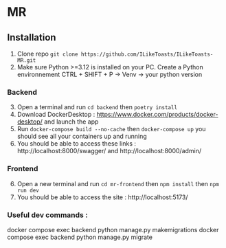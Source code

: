 # MR

## Installation

1. Clone repo `git clone https://github.com/ILikeToasts/ILikeToasts-MR.git`
2. Make sure Python >=3.12 is installed on your PC. Create a Python environnement CTRL + SHIFT + P -> Venv -> your python version

### Backend

3. Open a terminal and run `cd backend` then `poetry install`
4. Download DockerDesktop : https://www.docker.com/products/docker-desktop/ and launch the app
5. Run `docker-compose build --no-cache` then `docker-compose up` you should see all your containers up and running
6. You should be able to access these links : http://localhost:8000/swagger/ and http://localhost:8000/admin/

### Frontend

6. Open a new terminal and run `cd mr-frontend` then `npm install` then `npm run dev`
7. You should be able to access the site : http://localhost:5173/

### Useful dev commands :

docker compose exec backend python manage.py makemigrations
docker compose exec backend python manage.py migrate
